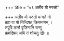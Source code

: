 +++
title = "०६ अतीव यो मरुतो"

+++
अतीव यो मरुतो मन्यते नो  
ब्रह्म वा यो निन्दिषत् क्रियमाणम् ।  
तपूंषि तस्मै वृजिनानि सन्तु  
ब्रह्मद्विषम् अभि तं शोचतु द्यौः ॥